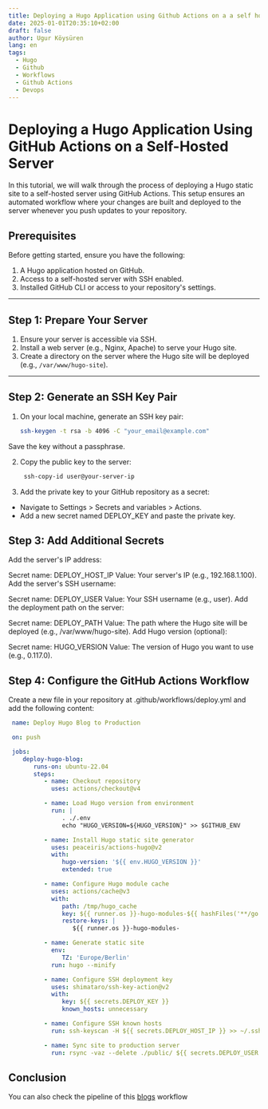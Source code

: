 ```yaml
---
title: Deploying a Hugo Application using Github Actions on a a self hosted Server
date: 2025-01-01T20:35:10+02:00
draft: false
author: Ugur Köysüren
lang: en
tags: 
  - Hugo
  - Github
  - Workflows
  - Github Actions
  - Devops
---
```


# Deploying a Hugo Application Using GitHub Actions on a Self-Hosted Server

In this tutorial, we will walk through the process of deploying a Hugo static site to a self-hosted server using GitHub
Actions. This setup ensures an automated workflow where your changes are built and deployed to the server whenever you
push updates to your repository.

## Prerequisites

Before getting started, ensure you have the following:

1. A Hugo application hosted on GitHub.
2. Access to a self-hosted server with SSH enabled.
3. Installed GitHub CLI or access to your repository's settings.

---

## Step 1: Prepare Your Server

1. Ensure your server is accessible via SSH.
2. Install a web server (e.g., Nginx, Apache) to serve your Hugo site.
3. Create a directory on the server where the Hugo site will be deployed (e.g., `/var/www/hugo-site`).

---

## Step 2: Generate an SSH Key Pair

1. On your local machine, generate an SSH key pair:
   ```bash
   ssh-keygen -t rsa -b 4096 -C "your_email@example.com"
   ```

Save the key without a passphrase.

2. Copy the public key to the server:

   ```bash
    ssh-copy-id user@your-server-ip
   ```

3. Add the private key to your GitHub repository as a secret:

- Navigate to Settings > Secrets and variables > Actions.
- Add a new secret named DEPLOY_KEY and paste the private key.
  
## Step 3: Add Additional Secrets
  Add the server's IP address:

Secret name: DEPLOY_HOST_IP
Value: Your server's IP (e.g., 192.168.1.100).
Add the server's SSH username:

Secret name: DEPLOY_USER
Value: Your SSH username (e.g., user).
Add the deployment path on the server:

Secret name: DEPLOY_PATH
Value: The path where the Hugo site will be deployed (e.g., /var/www/hugo-site).
Add Hugo version (optional):

Secret name: HUGO_VERSION
Value: The version of Hugo you want to use (e.g., 0.117.0).
## Step 4: Configure the GitHub Actions Workflow
Create a new file in your repository at .github/workflows/deploy.yml and add the following content:

   ```yaml
    name: Deploy Hugo Blog to Production

    on: push

    jobs:
       deploy-hugo-blog:
          runs-on: ubuntu-22.04
          steps:
             - name: Checkout repository
               uses: actions/checkout@v4

             - name: Load Hugo version from environment
               run: |
                  . ./.env
                  echo "HUGO_VERSION=${HUGO_VERSION}" >> $GITHUB_ENV          

             - name: Install Hugo static site generator
               uses: peaceiris/actions-hugo@v2
               with:
                  hugo-version: '${{ env.HUGO_VERSION }}'
                  extended: true

             - name: Configure Hugo module cache
               uses: actions/cache@v3
               with:
                  path: /tmp/hugo_cache
                  key: ${{ runner.os }}-hugo-modules-${{ hashFiles('**/go.sum') }}
                  restore-keys: |
                     ${{ runner.os }}-hugo-modules-

             - name: Generate static site
               env:
                  TZ: 'Europe/Berlin'
               run: hugo --minify

             - name: Configure SSH deployment key
               uses: shimataro/ssh-key-action@v2
               with:
                  key: ${{ secrets.DEPLOY_KEY }}
                  known_hosts: unnecessary

             - name: Configure SSH known hosts
               run: ssh-keyscan -H ${{ secrets.DEPLOY_HOST_IP }} >> ~/.ssh/known_hosts

             - name: Sync site to production server
               run: rsync -vaz --delete ./public/ ${{ secrets.DEPLOY_USER }}@${{ secrets.DEPLOY_HOST_IP }}:${{ secrets.DEPLOY_PATH }}
   ```

## Conclusion

You can also check the pipeline of this [blogs](https://github.com/ugurkoysuren/ugurkoysuren.com/blob/main/.github/workflows/publish.yml) workflow
